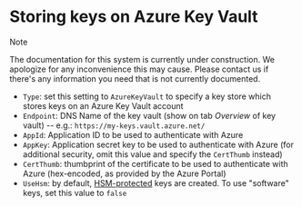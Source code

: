 ﻿# Storing keys on Azure Key Vault

> [!NOTE]
> The documentation for this system is currently under construction. We apologize for any inconvenience this may cause. Please
> contact us if there's any information you need that is not currently documented.

* `Type`: set this setting to `AzureKeyVault` to specify a key store which stores keys on an Azure Key Vault account
* `Endpoint`: DNS Name of the key vault (show on tab *Overview* of key vault) -- e.g.: `https://my-keys.vault.azure.net/`
* `AppId`: Application ID to be used to authenticate with Azure
* `AppKey`: Application secret key to be used to authenticate with Azure (for additional security, omit this value and specify the `CertThumb` instead)
* `CertThumb`: thumbprint of the certificate to be used to authenticate with Azure (hex-encoded, as provided by the Azure Portal)
* `UseHsm`: by default, [HSM-protected](https://docs.microsoft.com/en-us/azure/key-vault/key-vault-hsm-protected-keys) keys are created. To use "software"
  keys, set this value to `false`
